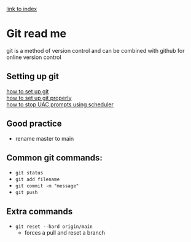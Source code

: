 [link to index](/readme.md)  
# Git read me
git is a method of version control and can be combined with github for online version control

## Setting up git
[how to set up git](https://kbroman.org/github_tutorial/pages/first_time.html)  
[how to set up git properly](https://medium.com/@aklson_DS/how-to-properly-setup-your-github-repository-windows-version-ea596b398b)  
[how to stop UAC prompts using scheduler](https://www.makeuseof.com/tag/stop-annoying-uac-prompts-how-to-create-a-user-account-control-whitelist-windows/)

## Good practice
- rename master to main

## Common git commands:
- `git status`
- `git add filename`
- `git commit -m "message"`
- `git push`

## Extra commands
- `git reset --hard origin/main`
    - forces a pull and reset a branch